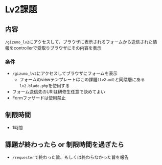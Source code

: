# Lv2課題

## 内容
`/gizumo_lv2`にアクセスして、ブラウザに表示されるフォームから送信された情報をcontrollerで受取りブラウザにその内容を表示
### 条件
- `/gizumo_lv2`にアクセスしてブラウザにフォームを表示
  - フォームのviewテンプレートはこの課題`(lv2.md)`と同階層にある`lv2.blade.php`を使用する
- フォーム送信先のURIは研修生任意で決めてよい
- Formファサードは使用禁止

## 制限時間
- 1時間

## 課題が終わったら or 制限時間を過ぎたら
- `/requester`で終わった旨、もしくは終わらなかった旨を報告